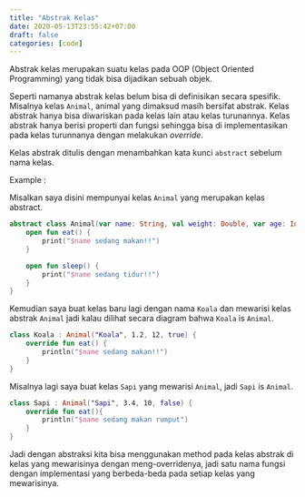 ```yaml
---
title: "Abstrak Kelas"
date: 2020-05-13T23:55:42+07:00
draft: false
categories: [code]
---
```


Abstrak kelas merupakan suatu kelas pada OOP (Object Oriented Programming) yang tidak bisa dijadikan sebuah objek. <!--more-->

Seperti namanya abstrak kelas belum bisa di definisikan secara spesifik. Misalnya kelas `Animal`, animal yang dimaksud masih bersifat abstrak. Kelas abstrak hanya bisa diwariskan pada kelas lain atau kelas turunannya. Kelas abstrak hanya berisi properti dan fungsi sehingga bisa di implementasikan pada kelas turunnanya dengan melakukan *override*.

Kelas abstrak ditulis dengan menambahkan kata kunci `abstract` sebelum nama kelas.

Example :

Misalkan saya disini mempunyai kelas `Animal` yang merupakan kelas abstract.

```kotlin
abstract class Animal(var name: String, val weight: Double, var age: Int, var isCarnivora: Boolean) {
    open fun eat() {
        print("$name sedang makan!!")
    }

    open fun sleep() {
        print("$name sedang tidur!!")
    }
}
```

Kemudian saya buat kelas baru lagi dengan nama `Koala` dan mewarisi kelas abstrak `Animal` jadi kalau dilihat secara diagram bahwa `Koala` is `Animal`.

```kotlin
class Koala : Animal("Koala", 1.2, 12, true) {
    override fun eat() {
        println("$name sedang makan!!")
    }
}
```

Misalnya lagi saya buat kelas `Sapi` yang mewarisi `Animal`, jadi `Sapi` is `Animal`.

```kotlin
class Sapi : Animal("Sapi", 3.4, 10, false) {
    override fun eat(){
        println("$name sedang makan rumput")
    }
}
```

Jadi dengan abstraksi kita bisa menggunakan method pada kelas abstrak di kelas yang mewarisinya dengan meng-overridenya, jadi satu nama fungsi dengan implementasi yang berbeda-beda pada setiap kelas yang mewarisinya.